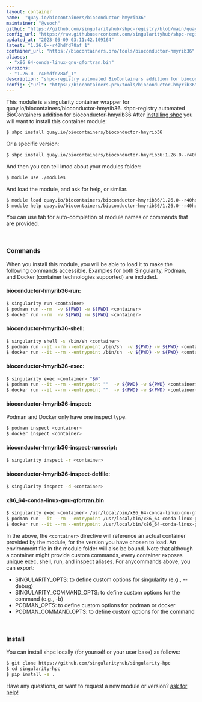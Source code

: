 ```yaml
---
layout: container
name:  "quay.io/biocontainers/bioconductor-hmyrib36"
maintainer: "@vsoch"
github: "https://github.com/singularityhub/shpc-registry/blob/main/quay.io/biocontainers/bioconductor-hmyrib36/container.yaml"
config_url: "https://raw.githubusercontent.com/singularityhub/shpc-registry/main/quay.io/biocontainers/bioconductor-hmyrib36/container.yaml"
updated_at: "2023-03-09 03:11:42.109164"
latest: "1.26.0--r40hdfd78af_1"
container_url: "https://biocontainers.pro/tools/bioconductor-hmyrib36"
aliases:
 - "x86_64-conda-linux-gnu-gfortran.bin"
versions:
 - "1.26.0--r40hdfd78af_1"
description: "shpc-registry automated BioContainers addition for bioconductor-hmyrib36"
config: {"url": "https://biocontainers.pro/tools/bioconductor-hmyrib36", "maintainer": "@vsoch", "description": "shpc-registry automated BioContainers addition for bioconductor-hmyrib36", "latest": {"1.26.0--r40hdfd78af_1": "sha256:2029909334cb3198fc3ae06d07fe59f3cb9ff9944ad5a4280c5d36a4429c2901"}, "tags": {"1.26.0--r40hdfd78af_1": "sha256:2029909334cb3198fc3ae06d07fe59f3cb9ff9944ad5a4280c5d36a4429c2901"}, "docker": "quay.io/biocontainers/bioconductor-hmyrib36", "aliases": {"x86_64-conda-linux-gnu-gfortran.bin": "/usr/local/bin/x86_64-conda-linux-gnu-gfortran.bin"}}
---
```


This module is a singularity container wrapper for quay.io/biocontainers/bioconductor-hmyrib36.
shpc-registry automated BioContainers addition for bioconductor-hmyrib36
After [installing shpc](#install) you will want to install this container module:


```bash
$ shpc install quay.io/biocontainers/bioconductor-hmyrib36
```

Or a specific version:

```bash
$ shpc install quay.io/biocontainers/bioconductor-hmyrib36:1.26.0--r40hdfd78af_1
```

And then you can tell lmod about your modules folder:

```bash
$ module use ./modules
```

And load the module, and ask for help, or similar.

```bash
$ module load quay.io/biocontainers/bioconductor-hmyrib36/1.26.0--r40hdfd78af_1
$ module help quay.io/biocontainers/bioconductor-hmyrib36/1.26.0--r40hdfd78af_1
```

You can use tab for auto-completion of module names or commands that are provided.

<br>

### Commands

When you install this module, you will be able to load it to make the following commands accessible.
Examples for both Singularity, Podman, and Docker (container technologies supported) are included.

#### bioconductor-hmyrib36-run:

```bash
$ singularity run <container>
$ podman run --rm  -v ${PWD} -w ${PWD} <container>
$ docker run --rm  -v ${PWD} -w ${PWD} <container>
```

#### bioconductor-hmyrib36-shell:

```bash
$ singularity shell -s /bin/sh <container>
$ podman run --it --rm --entrypoint /bin/sh  -v ${PWD} -w ${PWD} <container>
$ docker run --it --rm --entrypoint /bin/sh  -v ${PWD} -w ${PWD} <container>
```

#### bioconductor-hmyrib36-exec:

```bash
$ singularity exec <container> "$@"
$ podman run --it --rm --entrypoint ""  -v ${PWD} -w ${PWD} <container> "$@"
$ docker run --it --rm --entrypoint ""  -v ${PWD} -w ${PWD} <container> "$@"
```

#### bioconductor-hmyrib36-inspect:

Podman and Docker only have one inspect type.

```bash
$ podman inspect <container>
$ docker inspect <container>
```

#### bioconductor-hmyrib36-inspect-runscript:

```bash
$ singularity inspect -r <container>
```

#### bioconductor-hmyrib36-inspect-deffile:

```bash
$ singularity inspect -d <container>
```


#### x86_64-conda-linux-gnu-gfortran.bin

```bash
$ singularity exec <container> /usr/local/bin/x86_64-conda-linux-gnu-gfortran.bin
$ podman run --it --rm --entrypoint /usr/local/bin/x86_64-conda-linux-gnu-gfortran.bin   -v ${PWD} -w ${PWD} <container> -c " $@"
$ docker run --it --rm --entrypoint /usr/local/bin/x86_64-conda-linux-gnu-gfortran.bin   -v ${PWD} -w ${PWD} <container> -c " $@"
```



In the above, the `<container>` directive will reference an actual container provided
by the module, for the version you have chosen to load. An environment file in the
module folder will also be bound. Note that although a container
might provide custom commands, every container exposes unique exec, shell, run, and
inspect aliases. For anycommands above, you can export:

 - SINGULARITY_OPTS: to define custom options for singularity (e.g., --debug)
 - SINGULARITY_COMMAND_OPTS: to define custom options for the command (e.g., -b)
 - PODMAN_OPTS: to define custom options for podman or docker
 - PODMAN_COMMAND_OPTS: to define custom options for the command

<br>

### Install

You can install shpc locally (for yourself or your user base) as follows:

```bash
$ git clone https://github.com/singularityhub/singularity-hpc
$ cd singularity-hpc
$ pip install -e .
```

Have any questions, or want to request a new module or version? [ask for help!](https://github.com/singularityhub/singularity-hpc/issues)